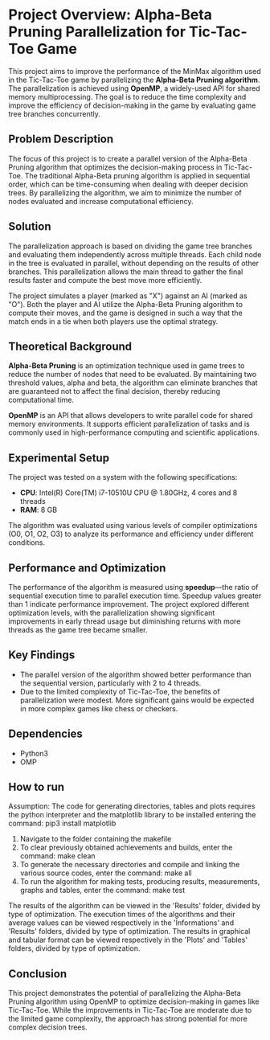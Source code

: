 # Project Overview: Alpha-Beta Pruning Parallelization for Tic-Tac-Toe Game

This project aims to improve the performance of the MinMax algorithm used in the Tic-Tac-Toe game by parallelizing the **Alpha-Beta Pruning algorithm**. The parallelization is achieved using **OpenMP**, a widely-used API for shared memory multiprocessing. The goal is to reduce the time complexity and improve the efficiency of decision-making in the game by evaluating game tree branches concurrently.

## Problem Description

The focus of this project is to create a parallel version of the Alpha-Beta Pruning algorithm that optimizes the decision-making process in Tic-Tac-Toe. The traditional Alpha-Beta pruning algorithm is applied in sequential order, which can be time-consuming when dealing with deeper decision trees. By parallelizing the algorithm, we aim to minimize the number of nodes evaluated and increase computational efficiency.

## Solution

The parallelization approach is based on dividing the game tree branches and evaluating them independently across multiple threads. Each child node in the tree is evaluated in parallel, without depending on the results of other branches. This parallelization allows the main thread to gather the final results faster and compute the best move more efficiently.

The project simulates a player (marked as "X") against an AI (marked as "O"). Both the player and AI utilize the Alpha-Beta Pruning algorithm to compute their moves, and the game is designed in such a way that the match ends in a tie when both players use the optimal strategy.

## Theoretical Background

**Alpha-Beta Pruning** is an optimization technique used in game trees to reduce the number of nodes that need to be evaluated. By maintaining two threshold values, alpha and beta, the algorithm can eliminate branches that are guaranteed not to affect the final decision, thereby reducing computational time.

**OpenMP** is an API that allows developers to write parallel code for shared memory environments. It supports efficient parallelization of tasks and is commonly used in high-performance computing and scientific applications.

## Experimental Setup

The project was tested on a system with the following specifications:
- **CPU**: Intel(R) Core(TM) i7-10510U CPU @ 1.80GHz, 4 cores and 8 threads
- **RAM**: 8 GB

The algorithm was evaluated using various levels of compiler optimizations (O0, O1, O2, O3) to analyze its performance and efficiency under different conditions.

## Performance and Optimization

The performance of the algorithm is measured using **speedup**—the ratio of sequential execution time to parallel execution time. Speedup values greater than 1 indicate performance improvement. The project explored different optimization levels, with the parallelization showing significant improvements in early thread usage but diminishing returns with more threads as the game tree became smaller.

## Key Findings

- The parallel version of the algorithm showed better performance than the sequential version, particularly with 2 to 4 threads.
- Due to the limited complexity of Tic-Tac-Toe, the benefits of parallelization were modest. More significant gains would be expected in more complex games like chess or checkers.


## Dependencies
* Python3
* OMP

## How to run
Assumption: The code for generating directories, tables and plots requires the python interpreter and the matplotlib library to be installed entering the command: pip3 install matplotlib

1.	Navigate to the folder containing the makefile
2.	To clear previously obtained achievements and builds, enter the command: make clean
3.	To generate the necessary directories and compile and linking the various source codes, enter the command: make all
4.	To run the algorithm for making tests, producing results, measurements, graphs and tables, enter the command: make test

The results of the algorithm can be viewed in the 'Results' folder, divided by type of optimization.
The execution times of the algorithms and their average values can be viewed respectively in the 'Informations' and 'Results' folders, divided by type of optimization.
The results in graphical and tabular format can be viewed respectively in the 'Plots' and 'Tables' folders, divided by type of optimization.
## Conclusion

This project demonstrates the potential of parallelizing the Alpha-Beta Pruning algorithm using OpenMP to optimize decision-making in games like Tic-Tac-Toe. While the improvements in Tic-Tac-Toe are moderate due to the limited game complexity, the approach has strong potential for more complex decision trees.
